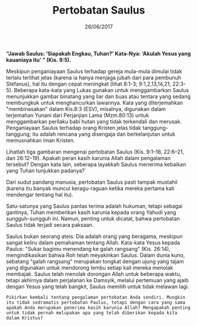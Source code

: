 ﻿---
title:  Pertobatan Saulus
date:   26/06/2017
---

**“Jawab Saulus: ‘Siapakah Engkau, Tuhan?’ Kata-Nya: ‘Akulah Yesus yang kauaniaya itu’ ” (Kis. 9:5).**

Meskipun penganiayaan Saulus terhadap gereja mula-mula dimulai tidak terlalu terlihat jelas (karena ia hanya menjaga jubah dari para pembunuh Stefanus), hal itu dengan cepat meningkat (lihat 8:1-3; 9:1,2,13,14,21; 22:3-5). Beberapa kata-kata yang Lukas gunakan untuk menggambarkan Saulus menunjukkan gambar binatang yang liar dan buas atau tentara yang sedang membungkuk untuk menghancurkan lawannya. Kata yang diterjemahkan "membinasakan" dalam Kis.8:3 (ESV), misalnya, digunakan dalam terjemahan Yunani dari Perjanjian Lama (Mzm.80:13) untuk menggambarkan perilaku babi hutan yang tidak terkendali dan merusak. Penganiayaan Saulus terhadap orang Kristen jelas tidak tanggung-tanggung; itu adalah rencana yang disengaja dan berkelanjutan untuk memusnahkan iman Kristen.

Lihatlah tiga gambaran mengenai pertobatan Saulus (Kis. 9:1–18, 22:6–21, dan 26:12–19). Apakah peran kasih karunia Allah dalam pengalaman tersebut? Dengan kata lain, seberapa layakkah Saulus menerima kebaikan yang Tuhan tunjukkan padanya?`

Dari sudut pandang manusia, pertobatan Saulus pasti tampak mustahil (karena itu banyak muncul keragu-raguan ketika mereka pertama kali mendengar tentang hal itu).

Satu-satunya yang Saulus pantas terima adalah hukuman, tetapi sebagai gantinya, Tuhan memberikan kasih karunia kepada orang Yahudi yang sungguh-sungguh ini. Namun, penting untuk dicatat, bahwa pertobatan Saulus tidak terjadi secara paksaan.

Saulus bukan seorang ateis. Dia adalah orang yang beragama, meskipun sangat keliru dalam pemahaman tentang Allah. Kata-kata Yesus kepada Paulus: "Sukar bagimu menendang ke galah rangsang" (Kis. 26:14), mengindikasikan bahwa Roh telah meyakinkan Saulus. Dalam dunia kuno, sebatang "galah rangsang" merupakan tongkat dengan ujung yang tajam yang digunakan untuk mendorong lembu setiap kali mereka menolak membajak. Saulus telah menolak dorongan Allah untuk beberapa waktu, tetapi akhirnya dalam perjalanan ke Damsyik, melalui pertemuan yang ajaib dengan Yesus yang telah bangkit, Saulus memilih untuk tidak melawan lagi.

`Pikirkan kembali tentang pengalaman pertobatan Anda sendiri. Mungkin itu tidak sedramatis pertobatan Paulus, tetapi dengan cara yang sama apakah Anda merupakan penerima kasih karunia Allah? Mengapakah penting untuk tidak pernah melupakan apa yang telah diberikan kepada kita dalam Kristus?`
